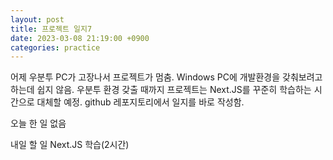 ```yaml
---
layout: post
title: 프로젝트 일지7
date: 2023-03-08 21:19:00 +0900
categories: practice
---
```

어제 우분투 PC가 고장나서 프로젝트가 멈춤. Windows PC에 개발환경을 갖춰보려고 하는데 쉽지 않음. 우분투 환경 갖출 때까지 프로젝트는 Next.JS를 꾸준히 학습하는 시간으로 대체할 예정. github 레포지토리에서 일지를 바로 작성함.

오늘 한 일
없음

내일 할 일
Next.JS 학습(2시간)
